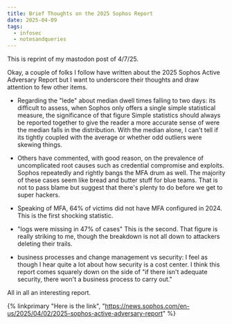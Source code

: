 ```yaml
---
title: Brief Thoughts on the 2025 Sophos Report
date: 2025-04-09
tags:
  - infosec
  - notesandqueries
---
```

This is reprint of my mastodon post of 4/7/25.

Okay, a couple of folks I follow have written about the 2025 Sophos Active Adversary Report but I want to underscore their thoughts and draw attention to few other items.

- Regarding the "lede" about median dwell times falling to two days: its difficult to assess, when Sophos only offers a single simple statistical measure, the significance of that figure Simple statistics should always be reported together to give the reader a more accurate sense of were the median falls in the distribution.  With the median alone, I can't tell if its tightly coupled with the average or whether odd outliers were skewing things.

- Others have commented, with good reason, on the prevalence of uncomplicated root causes such as credential compromise and exploits.  Sophos repeatedly and rightly bangs the MFA drum as well.  The majority of these cases seem like bread and butter stuff for blue teams.  That is not to pass blame but suggest that there's plenty to do before we get to super hackers.

- Speaking of MFA, 64% of victims did not have MFA configured in 2024.  This is the first shocking statistic.

- "logs were missing in 47% of cases" This is the second.  That figure is really striking to me, though the breakdown is not all down to attackers deleting their trails.

- business processes and change management vs security: I feel as though I hear quite a lot about how security is a cost center.  I think this report comes squarely down on the side of "if there isn't adequate security, there won't a business process to carry out."

All in all an interesting report.

 {% linkprimary "Here is the link", "https://news.sophos.com/en-us/2025/04/02/2025-sophos-active-adversary-report" %}